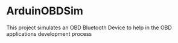 # ArduinOBDSim
This project simulates an OBD Bluetooth Device to help in the OBD applications development process
